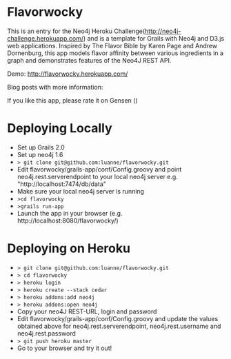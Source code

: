 Flavorwocky
========

This is an entry for the Neo4j Heroku Challenge(http://neo4j-challenge.herokuapp.com/) and is a template for Grails with Neo4j and D3.js web applications.
Inspired by The Flavor Bible by Karen Page and Andrew Dornenburg, this app models flavor affinity between various ingredients in a graph and demonstrates features of the Neo4J REST API.

Demo: http://flavorwocky.herokuapp.com/

Blog posts with more information:

If you like this app, please rate it on Gensen ()

Deploying Locally
=================
* Set up Grails 2.0
* Set up neo4j 1.6
* `> git clone git@github.com:luanne/flavorwocky.git`
* Edit flavorwocky/grails-app/conf/Config.groovy and point neo4j.rest.serverendpoint to your local neo4j server e.g. "http://localhost:7474/db/data"
* Make sure your local neo4j server is running
* `>cd flavorwocky`
* `>grails run-app`
* Launch the app in your browser (e.g. http://localhost:8080/flavorwocky/)


Deploying on Heroku
===================
* `> git clone git@github.com:luanne/flavorwocky.git`
* `> cd flavorwocky`
* `> heroku login`
* `> heroku create --stack cedar`
* `> heroku addons:add neo4j`
* `> heroku addons:open neo4j`
* Copy your neo4J REST-URL, login and password
* Edit flavorwocky/grails-app/conf/Config.groovy and update the values obtained above for neo4j.rest.serverendpoint, neo4j.rest.username and neo4j.rest.password
* `> git push heroku master`
* Go to your browser and try it out!
